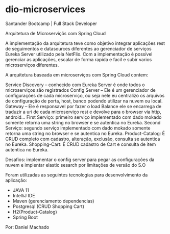 # dio-microservices

Santander Bootcamp | Full Stack Developer

Arquitetura de Microserviçõs com Spring Cloud 

A implementação  da arquitetura teve como objetivo integrar aplicações rest de seguimentos e datasources diferentes ao gerenciador de serviços Eureka Server utilizado pela NetFlix.
Com a implementação é possível gerenciar as aplicações, escalar de forma rapida e facil e subir varios microserviços diferentes.

A arquitetura baseada em microserviços com Spring Cloud contem:

Service Discovery – conhecido com Eureka Server é onde todos o microserviços são registrados
Config Server – Ele é um gerenciador de configurações de cada microserviço, ou seja nele eu centralizo os arquivos de configuração de porta, host, banco podendo utilizar na nuvem ou local.
Gateway – Ele é responsavel por fazer o load Balance ele se encarrega de traduzir a uri de cada microserviço rest e devolve para o browser via http, android...
First Serviço: primeiro serviço implementado com dado mokado somente retorna uma string no browser e se autentica no Eureka.
Second Serviço: segundo serviço implementado com dado mokado somente retorna uma string no browser e se autentica no Eureka.
Product-Catalog: É  CRUD completo com cadastro, alteração, exclusão, consulta se autentica no Eureka.
Shopping-Cart: É  CRUD cadastro de Cart e consulta de item  autentica no Eureka.

Desafios: implementar o config server para pegar as configurações da nuvem e implentar elastic sesarch por limitações de versão do S.O

Foram utilizadas as seguintes tecnologias para desenvolvimento da aplicação:
- JAVA 11
- IntelliJ IDE
- Maven (gerenciamento dependencias)
- Postgresql (CRUD Shopping Cart)
- H2(Product-Catalog)
- Spring Boot 

Por: Daniel Machado



